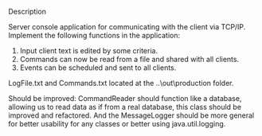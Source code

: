 Description

Server console application for communicating with the client via TCP/IP. Implement the following functions in the application:
1. Input client text is edited by some criteria. 
2. Commands can now be read from a file and shared with all clients.
3. Events can be scheduled and sent to all clients.

LogFile.txt and Commands.txt located at the ..\out\production folder.

Should be improved:
  CommandReader should function like a database, allowing us to read data as if from a real database, this class should 
be improved and refactored. And the MessageLogger should be more general for better usability for any classes or better
using java.util.logging.

